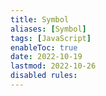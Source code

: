 ```yaml
---
title: Symbol
aliases: [Symbol]
tags: [JavaScript]
enableToc: true
date: 2022-10-19
lastmod: 2022-10-26
disabled rules: 
---
```

